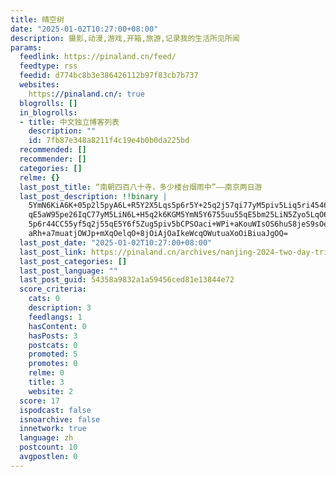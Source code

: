 ```yaml
---
title: 晴空树
date: "2025-01-02T10:27:00+08:00"
description: 摄影,动漫,游戏,开箱,旅游,记录我的生活所见所闻
params:
  feedlink: https://pinaland.cn/feed/
  feedtype: rss
  feedid: d774bc8b3e386426112b97f83cb7b737
  websites:
    https://pinaland.cn/: true
  blogrolls: []
  in_blogrolls:
  - title: 中文独立博客列表
    description: ""
    id: 7fb87e348a8211f4c19e4b0b0da225bd
  recommended: []
  recommender: []
  categories: []
  relme: {}
  last_post_title: “南朝四百八十寺，多少楼台烟雨中”——南京两日游
  last_post_description: !!binary |
    5YmN6KiA6K+05p2l5pyA6L+R5Y2X5Lqs5p6r5Y+25q2j57qi77yM5piv5Liq5ri4546p55
    qE5aW95pe26IqC77yM5LiN6L+H5q2k6KGM5YmN5Y6755uu55qE5bm25LiN5Zyo5LqO6LWP
    5p6r44CC55yf5q2j55qE5Y6f5Zug5piv5bCPSOaci+WPi+aKouWIsOS6huS8jeS9sOeahO
    aRh+a7muatjOWJp+mXqOelqO+8jOiAjOaIkeWcqOWutuaXoOiBiuaJgOQ=
  last_post_date: "2025-01-02T10:27:00+08:00"
  last_post_link: https://pinaland.cn/archives/nanjing-2024-two-day-trip.html
  last_post_categories: []
  last_post_language: ""
  last_post_guid: 54358a9832a1a59456ced81e13844e72
  score_criteria:
    cats: 0
    description: 3
    feedlangs: 1
    hasContent: 0
    hasPosts: 3
    postcats: 0
    promoted: 5
    promotes: 0
    relme: 0
    title: 3
    website: 2
  score: 17
  ispodcast: false
  isnoarchive: false
  innetwork: true
  language: zh
  postcount: 10
  avgpostlen: 0
---
```

